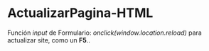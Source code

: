 # ActualizarPagina-HTML
Función *input* de Formulario: *onclick(window.location.reload)* para actualizar site, como un **F5**..
